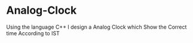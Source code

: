 # Analog-Clock
Using the language C++ I design a Analog Clock which Show the Correct time According to IST
